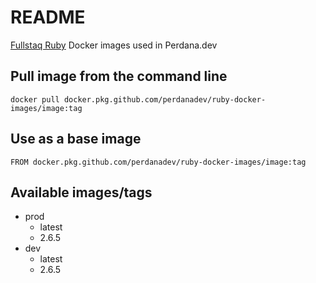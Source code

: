 # README

[Fullstaq Ruby](https://fullstaqruby.org/) Docker images used in Perdana.dev

## Pull image from the command line

```
docker pull docker.pkg.github.com/perdanadev/ruby-docker-images/image:tag
```

## Use as a base image

```
FROM docker.pkg.github.com/perdanadev/ruby-docker-images/image:tag
```

## Available images/tags

- prod
  - latest
  - 2.6.5
- dev
  - latest
  - 2.6.5
